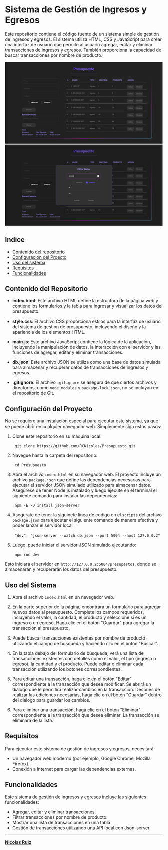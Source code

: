 

# Sistema de Gestión de Ingresos y Egresos

Este repositorio contiene el código fuente de un sistema simple de gestión de ingresos y egresos. El sistema utiliza HTML, CSS y JavaScript para crear una interfaz de usuario que permite al usuario agregar, editar y eliminar transacciones de ingresos y egresos. También proporciona la capacidad de buscar transacciones por nombre de producto.


![Captura de Pantalla](Img/Captura_de_pantalla.png)
![Captura de Pantalla](Img/Captura_dialog.png)

## Indice
* [Contenido del repositorio](#contenido-del-repositorio)
* [Configuración del Proecto](#configuración-del-proyecto)
* [Uso del sistema](#uso-del-sistema)
* [Requisitos](#requisitos)
* [Funcionalidades](#funcionalidades)

## Contenido del Repositorio

- **index.html**: Este archivo HTML define la estructura de la página web y contiene los formularios y la tabla para ingresar y visualizar los datos del presupuesto.

- **style.css**: El archivo CSS proporciona estilos para la interfaz de usuario del sistema de gestión de presupuesto, incluyendo el diseño y la apariencia de los elementos HTML.

- **main.js**: Este archivo JavaScript contiene la lógica de la aplicación, incluyendo la manipulación de datos, la interacción con el servidor y las funciones de agregar, editar y eliminar transacciones.

- **db.json**: Este archivo JSON se utiliza como una base de datos simulada para almacenar y recuperar datos de transacciones de ingresos y egresos.

- **.gitignore**: El archivo `.gitignore` se asegura de que ciertos archivos y directorios, como `node_modules` y `package-lock.json`, no se incluyan en el repositorio de Git.

## Configuración del Proyecto

No se requiere una instalación especial para ejecutar este sistema, ya que se puede abrir en cualquier navegador web. Simplemente siga estos pasos:

1. Clone este repositorio en su máquina local:

        git clone https://github.com/RCNicolas/Presupuesto.git

2. Navegue hasta la carpeta del repositorio:

        cd Presupuesto

3. Abra el archivo `index.html` en su navegador web.
El proyecto incluye un archivo `package.json` que define las dependencias necesarias para ejecutar el servidor JSON simulado utilizado para almacenar datos. Asegúrese de tener Node.js instalado y luego ejecute en el terminal el siguiente comando para instalar las dependencias:

        npm -E -D install json-server

4. Asegurate de tener la siguinete linea de codigo en el `scripts` del archivo `package.json` para ejecutar el siguiente comando de manera efectiva y poder lanzar el servidor local 

        "dev": "json-server --watch db.json --port 5004 --host 127.0.0.2"
5. Luego, puede iniciar el servidor JSON simulado ejecutando:

        npm run dev


Esto iniciará el servidor en `http://127.0.0.2:5004/presupestos`, donde se almacenarán y recuperarán los datos del presupuesto.

## Uso del Sistema

1. Abra el archivo `index.html` en un navegador web.

2. En la parte superior de la página, encontrará un formulario para agregar nuevos datos al presupuesto. Complete los campos requeridos, incluyendo el valor, la cantidad, el producto y seleccione si es un ingreso o un egreso. Haga clic en el botón "Guardar" para agregar la transacción al presupuesto.

3. Puede buscar transacciones existentes por nombre de producto utilizando el campo de búsqueda y haciendo clic en el botón "Buscar".

4. En la tabla debajo del formulario de búsqueda, verá una lista de transacciones existentes con detalles como el valor, el tipo (ingreso o egreso), la cantidad y el producto. Puede editar o eliminar cada transacción utilizando los botones correspondientes.

5. Para editar una transacción, haga clic en el botón "Editar" correspondiente a la transacción que desea modificar. Se abrirá un diálogo que le permitirá realizar cambios en la transacción. Después de realizar las ediciones necesarias, haga clic en el botón "Guardar" dentro del diálogo para guardar los cambios.

6. Para eliminar una transacción, haga clic en el botón "Eliminar" correspondiente a la transacción que desea eliminar. La transacción se eliminará de la lista.

## Requisitos

Para ejecutar este sistema de gestión de ingresos y egresos, necesitará:

* Un navegador web moderno (por ejemplo, Google Chrome, Mozilla Firefox).
* Conexión a Internet para cargar las dependencias externas.

## Funcionalidades

Este sistema de gestión de ingresos y egresos incluye las siguientes funcionalidades:

* Agregar, editar y eliminar transacciones.
* Filtrar transacciones por nombre de producto.
* Mostrar una lista de transacciones en una tabla.
* Gestión de transacciones utilizando una API local con Json-server

---

[**Nicolas Ruiz**](https://github.com/RCNicolas)

